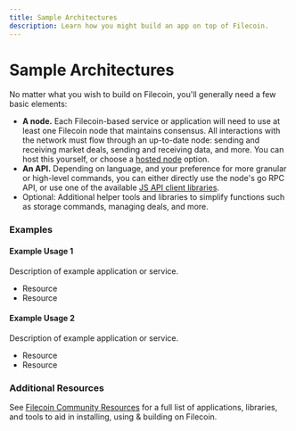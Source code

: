 ```yaml
---
title: Sample Architectures
description: Learn how you might build an app on top of Filecoin.
---
```


# Sample Architectures

No matter what you wish to build on Filecoin, you'll generally need a few basic elements:

- **A node.** Each Filecoin-based service or application will need to use at least one Filecoin node that maintains consensus. All interactions with the network must flow through an up-to-date node: sending and receiving market deals, sending and receiving data, and more. You can host this yourself, or choose a [hosted node](/how-to/build-interacting-with-the-network/) option.
- **An API.** Depending on language, and your preference for more granular or high-level commands, you can either directly use the node's go RPC API, or use one of the available [JS API client libraries](/how-to/build-wallets-signing-tools-api-clients/#api-clients).
- Optional: Additional helper tools and libraries to simplify functions such as storage commands, managing deals, and more.

### Examples

#### Example Usage 1
Description of example application or service.
- Resource
- Resource 

#### Example Usage 2
Description of example application or service.
- Resource
- Resource 

### Additional Resources

See [Filecoin Community Resources](https://github.com/filecoin-project/docs/wiki#community-resources) for a full list of applications, libraries, and tools to aid in installing, using & building on Filecoin.
